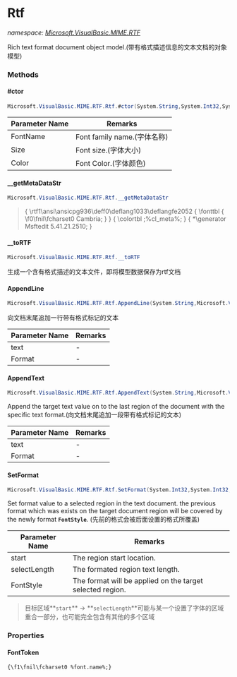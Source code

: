 ﻿# Rtf
_namespace: [Microsoft.VisualBasic.MIME.RTF](./index.md)_

Rich text format document object model.(带有格式描述信息的文本文档的对象模型)



### Methods

#### #ctor
```csharp
Microsoft.VisualBasic.MIME.RTF.Rtf.#ctor(System.String,System.Int32,System.Drawing.Color)
```


|Parameter Name|Remarks|
|--------------|-------|
|FontName|Font family name.(字体名称)|
|Size|Font size.(字体大小)|
|Color|Font Color.(字体颜色)|


#### __getMetaDataStr
```csharp
Microsoft.VisualBasic.MIME.RTF.Rtf.__getMetaDataStr
```

> 
>  {
>    \rtf1\ansi\ansicpg936\deff0\deflang1033\deflangfe2052
>    {
>      \fonttbl
>      {
>         \f0\fnil\fcharset0 Cambria;
>      }
>    }
>    {
>      \colortbl ;%cl_meta%;
>    }
>    {
>      \*\generator Msftedit 5.41.21.2510;
>    }
>  

#### __toRTF
```csharp
Microsoft.VisualBasic.MIME.RTF.Rtf.__toRTF
```
生成一个含有格式描述的文本文件，即将模型数据保存为rtf文档

#### AppendLine
```csharp
Microsoft.VisualBasic.MIME.RTF.Rtf.AppendLine(System.String,Microsoft.VisualBasic.MIME.RTF.Font)
```
向文档末尾追加一行带有格式标记的文本

|Parameter Name|Remarks|
|--------------|-------|
|text|-|
|Format|-|


#### AppendText
```csharp
Microsoft.VisualBasic.MIME.RTF.Rtf.AppendText(System.String,Microsoft.VisualBasic.MIME.RTF.Font)
```
Append the target text value on to the last region of the document with the specific text format.(向文档末尾追加一段带有格式标记的文本)

|Parameter Name|Remarks|
|--------------|-------|
|text|-|
|Format|-|


#### SetFormat
```csharp
Microsoft.VisualBasic.MIME.RTF.Rtf.SetFormat(System.Int32,System.Int32,Microsoft.VisualBasic.MIME.RTF.Font)
```
Set format value to a selected region in the text document. the previous format which was exists on the target 
 document region will be covered by the newly format **`FontStyle`**.
 (先前的格式会被后面设置的格式所覆盖)

|Parameter Name|Remarks|
|--------------|-------|
|start|The region start location.|
|selectLength|The formated region text length.|
|FontStyle|The format will be applied on the target selected region.|

> 
>  目标区域**`start`** -> **`selectLength`**可能与某一个设置了字体的区域重合一部分，也可能完全包含有其他的多个区域
>  


### Properties

#### FontToken
``{\f1\fnil\fcharset0 %font.name%;}``
